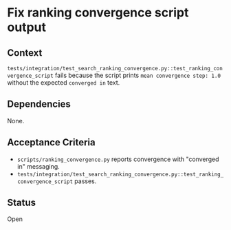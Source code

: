 # Fix ranking convergence script output

## Context
`tests/integration/test_search_ranking_convergence.py::test_ranking_convergence_script` fails because the script prints `mean convergence step: 1.0` without the expected `converged in` text.

## Dependencies
None.

## Acceptance Criteria
- `scripts/ranking_convergence.py` reports convergence with "converged in" messaging.
- `tests/integration/test_search_ranking_convergence.py::test_ranking_convergence_script` passes.

## Status
Open
